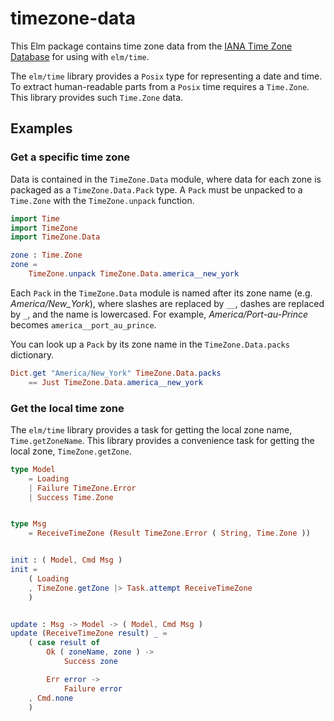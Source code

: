 # timezone-data

This Elm package contains time zone data from the [IANA Time Zone Database][tzdb] for using with `elm/time`.

The `elm/time` library provides a `Posix` type for representing a date and time. To extract human-readable parts from a `Posix` time requires a `Time.Zone`. This library provides such `Time.Zone` data.


## Examples

### Get a specific time zone

Data is contained in the `TimeZone.Data` module, where data for each zone is packaged as a `TimeZone.Data.Pack` type. A `Pack` must be unpacked to a `Time.Zone` with the `TimeZone.unpack` function.

```elm
import Time
import TimeZone
import TimeZone.Data

zone : Time.Zone
zone =
    TimeZone.unpack TimeZone.Data.america__new_york
```

Each `Pack` in the `TimeZone.Data` module is named after its zone name (e.g. _America/New_York_), where slashes are replaced by `__`, dashes are replaced by `_`, and the name is lowercased. For example, _America/Port-au-Prince_ becomes `america__port_au_prince`.

You can look up a `Pack` by its zone name in the `TimeZone.Data.packs` dictionary.

```elm
Dict.get "America/New_York" TimeZone.Data.packs
    == Just TimeZone.Data.america__new_york
```


### Get the local time zone

The `elm/time` library provides a task for getting the local zone name, `Time.getZoneName`. This library provides a convenience task for getting the local zone, `TimeZone.getZone`.

```elm
type Model
    = Loading
    | Failure TimeZone.Error
    | Success Time.Zone


type Msg
    = ReceiveTimeZone (Result TimeZone.Error ( String, Time.Zone ))


init : ( Model, Cmd Msg )
init =
    ( Loading
    , TimeZone.getZone |> Task.attempt ReceiveTimeZone
    )


update : Msg -> Model -> ( Model, Cmd Msg )
update (ReceiveTimeZone result) _ =
    ( case result of
        Ok ( zoneName, zone ) ->
            Success zone

        Err error ->
            Failure error
    , Cmd.none
    )
```

[tzdb]: https://www.iana.org/time-zones
